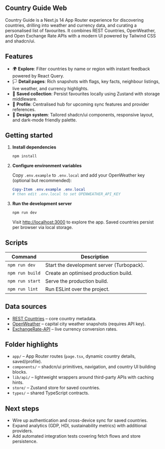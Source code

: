 ## Country Guide Web

Country Guide is a Next.js 14 App Router experience for discovering countries, drilling into weather and currency data, and curating a personalised list of favourites. It combines REST Countries, OpenWeather, and Open Exchange Rate APIs with a modern UI powered by Tailwind CSS and shadcn/ui.

## Features

- 🌍 **Explore**: Filter countries by name or region with instant feedback powered by React Query.
- 🏳️ **Detail pages**: Rich snapshots with flags, key facts, neighbour listings, live weather, and currency highlights.
- 📌 **Saved collection**: Persist favourites locally using Zustand with storage middleware.
- 👤 **Profile**: Centralised hub for upcoming sync features and provider references.
- 🎨 **Design system**: Tailored shadcn/ui components, responsive layout, and dark-mode friendly palette.

## Getting started

1. **Install dependencies**

	```powershell
	npm install
	```

2. **Configure environment variables**

	Copy `.env.example` to `.env.local` and add your OpenWeather key (optional but recommended):

	```powershell
	Copy-Item .env.example .env.local
	# then edit .env.local to set OPENWEATHER_API_KEY
	```

3. **Run the development server**

	```powershell
	npm run dev
	```

	Visit [http://localhost:3000](http://localhost:3000) to explore the app. Saved countries persist per browser via local storage.

## Scripts

| Command         | Description                               |
|-----------------|-------------------------------------------|
| `npm run dev`   | Start the development server (Turbopack). |
| `npm run build` | Create an optimised production build.     |
| `npm run start` | Serve the production build.               |
| `npm run lint`  | Run ESLint over the project.              |

## Data sources

- [REST Countries](https://restcountries.com) – core country metadata.
- [OpenWeather](https://openweathermap.org/api) – capital city weather snapshots (requires API key).
- [ExchangeRate-API](https://www.exchangerate-api.com/) – live currency conversion rates.

## Folder highlights

- `app/` – App Router routes (`page.tsx`, dynamic country details, saved/profile). 
- `components/` – shadcn/ui primitives, navigation, and country UI building blocks.
- `lib/api/` – lightweight wrappers around third-party APIs with caching hints.
- `store/` – Zustand store for saved countries.
- `types/` – shared TypeScript contracts.

## Next steps

- Wire up authentication and cross-device sync for saved countries.
- Expand analytics (GDP, HDI, sustainability metrics) with additional providers.
- Add automated integration tests covering fetch flows and store persistence.
